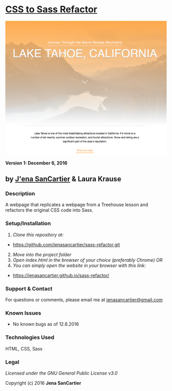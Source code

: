 # [CSS to Sass Refactor](https://jenasancartier.github.io/sass-refactor/)
![project screenshot](/img/screenshot.png)

__Version 1: December 6, 2016__
## by [J'ena SanCartier](https://github.com/jenasancartier) & Laura Krause

### Description
A webpage that replicates a webpage from a Treehouse lesson and refactors the original CSS code into Sass.

### Setup/Installation
1. _Clone this repository at:_
  * https://github.com/jenasancartier/sass-refactor.git
2. _Move into the project folder_
3. _Open index.html in the browser of your choice (preferably Chrome) OR_
4. _You can simply open the website in your browser with this link:_
  * https://jenasancartier.github.io/sass-refactor/

### Support & Contact
For questions or comments, please email me at [jenasancartier@gmail.com](mailto:jenasancartier@gmail.com)

### Known Issues
* No known bugs as of 12.6.2016

### Technologies Used
HTML, CSS, Sass

### Legal
*Licensed under the GNU General Public License v3.0*

Copyright (c) 2016 **Jena SanCartier**
